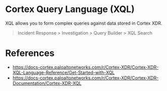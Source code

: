 # Cortex Query Language (XQL)
XQL allows you to form complex queries against data stored in Cortex XDR.

> Incident Response > Investigation > Query Builder > XQL Search


# References
- https://docs-cortex.paloaltonetworks.com/r/Cortex-XDR/Cortex-XDR-XQL-Language-Reference/Get-Started-with-XQL
- https://docs-cortex.paloaltonetworks.com/r/Cortex-XDR/Cortex-XDR-Documentation/Cortex-XDR-XQL
